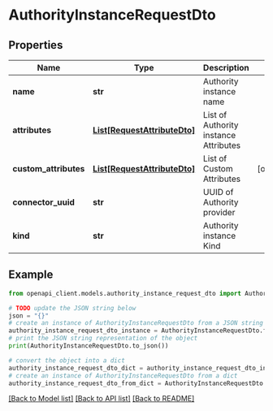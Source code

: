 # AuthorityInstanceRequestDto


## Properties

Name | Type | Description | Notes
------------ | ------------- | ------------- | -------------
**name** | **str** | Authority instance name | 
**attributes** | [**List[RequestAttributeDto]**](RequestAttributeDto.md) | List of Authority instance Attributes | 
**custom_attributes** | [**List[RequestAttributeDto]**](RequestAttributeDto.md) | List of Custom Attributes | [optional] 
**connector_uuid** | **str** | UUID of Authority provider | 
**kind** | **str** | Authority instance Kind | 

## Example

```python
from openapi_client.models.authority_instance_request_dto import AuthorityInstanceRequestDto

# TODO update the JSON string below
json = "{}"
# create an instance of AuthorityInstanceRequestDto from a JSON string
authority_instance_request_dto_instance = AuthorityInstanceRequestDto.from_json(json)
# print the JSON string representation of the object
print(AuthorityInstanceRequestDto.to_json())

# convert the object into a dict
authority_instance_request_dto_dict = authority_instance_request_dto_instance.to_dict()
# create an instance of AuthorityInstanceRequestDto from a dict
authority_instance_request_dto_from_dict = AuthorityInstanceRequestDto.from_dict(authority_instance_request_dto_dict)
```
[[Back to Model list]](../README.md#documentation-for-models) [[Back to API list]](../README.md#documentation-for-api-endpoints) [[Back to README]](../README.md)


